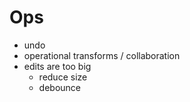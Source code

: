# Ops

* undo
* operational transforms / collaboration
* edits are too big
  * reduce size
  * debounce

